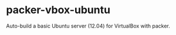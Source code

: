 packer-vbox-ubuntu
==================

Auto-build a basic Ubuntu server (12.04) for VirtualBox with packer.
